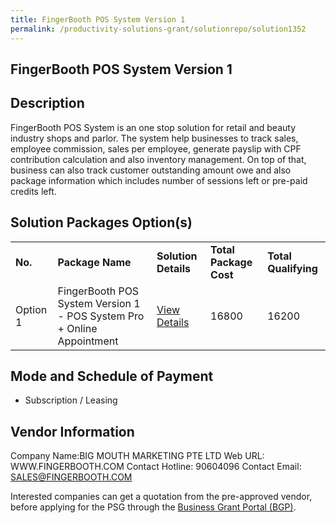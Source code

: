 ```yaml
---
title: FingerBooth POS System Version 1 
permalink: /productivity-solutions-grant/solutionrepo/solution1352
---
```


## FingerBooth POS System Version 1

## Description

FingerBooth POS System is an one stop solution for retail and beauty industry shops and parlor. The system help businesses to track sales, employee commission, sales per employee, generate payslip with CPF contribution calculation and also inventory management. On top of that, business can also track customer outstanding amount owe and also package information which includes number of sessions left or pre-paid credits left.

## Solution Packages Option(s)

<table>
<tr>
<td><b>No.</b></td>
<td><b>Package Name</b></td>
<td><b>Solution Details</b></td>
<td><b>Total Package Cost</b></td>
<td><b>Total Qualifying</b></td>
</tr>
<tr>
<td>Option 1</td>
<td>FingerBooth POS System Version 1 - POS System Pro + Online Appointment</td>
<td><a href='https://www.gobusiness.gov.sg/images/psg/Desensitised_Big_Mouth_Marketing_20200473_Annex_3_Part_3.pdf'>View Details</a></td>
<td>16800</td>
<td>16200</td>
</tr>
</table>

## Mode and Schedule of Payment

 - Subscription / Leasing

## Vendor Information

 Company Name:BIG MOUTH MARKETING PTE LTD 
Web URL: WWW.FINGERBOOTH.COM 
Contact Hotline: 90604096 
Contact Email: SALES@FINGERBOOTH.COM 


Interested companies can get a quotation from the pre-approved vendor, before applying for the PSG through the <a href='https://www.businessgrants.gov.sg/'>Business Grant Portal (BGP)</a>.
<script src="/jquery/resize-tables.js"></script>
